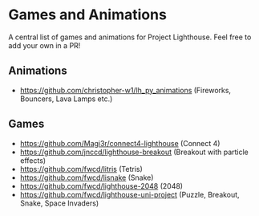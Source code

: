 # Games and Animations

A central list of games and animations for Project Lighthouse. Feel free to add your own in a PR!

## Animations

- https://github.com/christopher-w1/lh_py_animations (Fireworks, Bouncers, Lava Lamps etc.)

## Games

- https://github.com/Magi3r/connect4-lighthouse (Connect 4)
- https://github.com/jnccd/lighthouse-breakout (Breakout with particle effects)
- https://github.com/fwcd/litris (Tetris)
- https://github.com/fwcd/lisnake (Snake)
- https://github.com/fwcd/lighthouse-2048 (2048)
- https://github.com/fwcd/lighthouse-uni-project (Puzzle, Breakout, Snake, Space Invaders)
